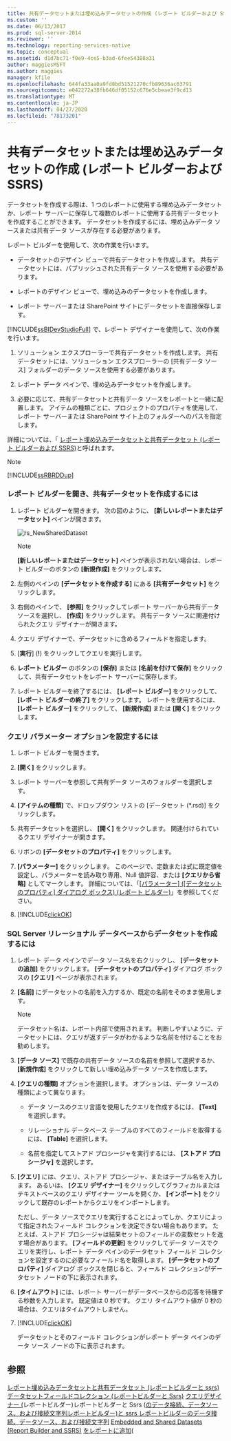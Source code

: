```yaml
---
title: 共有データセットまたは埋め込みデータセットの作成 (レポート ビルダーおよび SSRS) | Microsoft Docs
ms.custom: ''
ms.date: 06/13/2017
ms.prod: sql-server-2014
ms.reviewer: ''
ms.technology: reporting-services-native
ms.topic: conceptual
ms.assetid: d1d7bc71-f0e9-4ce5-b3ad-6fee54388a31
author: maggiesMSFT
ms.author: maggies
manager: kfile
ms.openlocfilehash: 644fa33aa0a9fd8bd51521270cfb89636ac63791
ms.sourcegitcommit: e042272a38fb646df05152c676e5cbeae3f9cd13
ms.translationtype: MT
ms.contentlocale: ja-JP
ms.lasthandoff: 04/27/2020
ms.locfileid: "78173201"
---
```

# <a name="create-a-shared-dataset-or-embedded-dataset-report-builder-and-ssrs"></a>共有データセットまたは埋め込みデータセットの作成 (レポート ビルダーおよび SSRS)
  データセットを作成する際は、1 つのレポートに使用する埋め込みデータセットか、レポート サーバーに保存して複数のレポートに使用する共有データセットを作成することができます。 データセットを作成するには、埋め込みデータ ソースまたは共有データ ソースが存在する必要があります。

 レポート ビルダーを使用して、次の作業を行います。

-   データセットのデザイン ビューで共有データセットを作成します。 共有データセットには、パブリッシュされた共有データ ソースを使用する必要があります。

-   レポートのデザイン ビューで、埋め込みのデータセットを作成します。

-   レポート サーバーまたは SharePoint サイトにデータセットを直接保存します。

 [!INCLUDE[ssBIDevStudioFull](../../includes/ssbidevstudiofull-md.md)] で、レポート デザイナーを使用して、次の作業を行います。

1.  ソリューション エクスプローラーで共有データセットを作成します。 共有データセットには、ソリューション エクスプローラーの [共有データ ソース] フォルダーのデータ ソースを使用する必要があります。

2.  レポート データ ペインで、埋め込みデータセットを作成します。

3.  必要に応じて、共有データセットと共有データ ソースをレポートと一緒に配置します。 アイテムの種類ごとに、プロジェクトのプロパティを使用して、レポート サーバーまたは SharePoint サイト上のフォルダーへのパスを指定します。

 詳細については、「 [レポート埋め込みデータセットと共有データセット &#40;レポート ビルダーおよび SSRS&#41;](report-embedded-datasets-and-shared-datasets-report-builder-and-ssrs.md)と呼ばれます。

> [!NOTE]
>  [!INCLUDE[ssRBRDDup](../../includes/ssrbrddup-md.md)]

### <a name="to-open-report-builder-and-create-a-shared-dataset"></a>レポート ビルダーを開き、共有データセットを作成するには

1.  レポート ビルダーを開きます。 次の図のように、 **[新しいレポートまたはデータセット]** ペインが開きます。

     ![rs_NewSharedDataset](../media/rs-newshareddataset.gif "rs_NewSharedDataset")

    > [!NOTE]
    >  **[新しいレポートまたはデータセット]** ペインが表示されない場合は、レポート ビルダーのボタンの **[新規作成]** をクリックします。

2.  左側のペインの **[データセットを作成する]** にある **[共有データセット]** をクリックします。

3.  右側のペインで、 **[参照]** をクリックしてレポート サーバーから共有データ ソースを選択し、 **[作成]** をクリックします。 共有データ ソースに関連付けられたクエリ デザイナーが開きます。

4.  クエリ デザイナーで、データセットに含めるフィールドを指定します。

5.  [**実行**] (**!**) をクリックしてクエリを実行します。

6.  **レポート ビルダー** のボタンの **[保存]** または **[名前を付けて保存]** をクリックして、共有データセットをレポート サーバーに保存します。

7.  レポート ビルダーを終了するには、 **[レポート ビルダー]** をクリックして、 **[レポート ビルダーの終了]** をクリックします。 レポートを使用するには、 **[レポート ビルダー]** をクリックして、 **[新規作成]** または **[開く]** をクリックします。

### <a name="to-set-query-parameter-options"></a>クエリ パラメーター オプションを設定するには

1.  レポート ビルダーを開きます。

2.  **[開く]** をクリックします。

3.  レポート サーバーを参照して共有データ ソースのフォルダーを選択します。

4.  **[アイテムの種類]** で、ドロップダウン リストの [データセット (*.rsd)] をクリックします。

5.  共有データセットを選択し、 **[開く]** をクリックします。 関連付けられているクエリ デザイナーが開きます。

6.  リボンの **[データセットのプロパティ]** をクリックします。

7.  **[パラメーター]** をクリックします。 このページで、定数または式に既定値を設定し、パラメーターを読み取り専用、Null 値許容、または **[クエリから省略]** としてマークします。 詳細については、「[[パラメーター] ([データセットのプロパティ] ダイアログ ボックス) &#40;レポート ビルダー&#41;](../dataset-properties-dialog-box-parameters-report-builder.md)」を参照してください。

8.  [!INCLUDE[clickOK](../../../includes/clickok-md.md)]


### <a name="to-create-a-dataset-from-a-sql-server-relational-database"></a>SQL Server リレーショナル データベースからデータセットを作成するには

1.  レポート データ ペインでデータ ソース名を右クリックし、 **[データセットの追加]** をクリックします。 **[データセットのプロパティ]** ダイアログ ボックスの **[クエリ]** ページが表示されます。

2.  **[名前]** にデータセットの名前を入力するか、既定の名前をそのまま使用します。

    > [!NOTE]
    >  データセット名は、レポート内部で使用されます。 判断しやすいように、データセットには、クエリが返すデータがわかるような名前を付けることをお勧めします。

3.  **[データ ソース]** で既存の共有データ ソースの名前を参照して選択するか、 **[新規作成]** をクリックして新しい埋め込みデータ ソースを作成します。

4.  **[クエリの種類]** オプションを選択します。 オプションは、データ ソースの種類によって異なります。

    -   データ ソースのクエリ言語を使用したクエリを作成するには、 **[Text]** を選択します。

    -   リレーショナル データベース テーブルのすべてのフィールドを取得するには、 **[Table]** を選択します。

    -   名前を指定してストアド プロシージャを実行するには、 **[ストアド プロシージャ]** を選択します。

5.  **[クエリ]** には、クエリ、ストアド プロシージャ、またはテーブル名を入力します。 あるいは、 **[クエリ デザイナー]** をクリックしてグラフィカルまたはテキストベースのクエリ デザイナー ツールを開くか、 **[インポート]** をクリックして既存のレポートからクエリをインポートします。

     ただし、データ ソースでクエリを実行することによってしか、クエリによって指定されたフィールド コレクションを決定できない場合もあります。 たとえば、ストアド プロシージャは結果セットのフィールドの変数セットを返す場合があります。 **[フィールドの更新]** をクリックしてデータ ソースでクエリを実行し、レポート データ ペインのデータセット フィールド コレクションを設定するのに必要なフィールド名を取得します。 **[データセットのプロパティ]** ダイアログ ボックスを閉じると、フィールド コレクションがデータセット ノードの下に表示されます。

6.  **[タイムアウト]** には、レポート サーバーがデータベースからの応答を待機する秒数を入力します。 既定値は 0 秒です。 クエリ タイムアウト値が 0 秒の場合は、クエリはタイムアウトしません。

7.  [!INCLUDE[clickOK](../../../includes/clickok-md.md)]

     データセットとそのフィールド コレクションがレポート データ ペインのデータ ソース ノードの下に表示されます。

## <a name="see-also"></a>参照
 [レポート埋め込みデータセットと共有データセット &#40;レポートビルダーと ssrs&#41;](report-embedded-datasets-and-shared-datasets-report-builder-and-ssrs.md) [データセットフィールドコレクション &#40;レポートビルダーと Ssrs&#41;](dataset-fields-collection-report-builder-and-ssrs.md) [クエリデザイナー &#40;](../query-designers-report-builder.md)レポートビルダー&#41;レポートビルダーと Ssrs &#40;[の](../report-builder-help-for-dialog-boxes-panes-and-wizards.md)[データ接続、データソース、および接続文字列レポートビルダー&#41;と ssrs レポートビルダーのデータ接続、データソース、および接続文字列](../data-connections-data-sources-and-connection-strings-in-report-builder.md) [Embedded and Shared Datasets &#40;Report Builder and SSRS&#41;](embedded-and-shared-datasets-report-builder-and-ssrs.md) [をレポートに追加](report-datasets-ssrs.md)&#40;


